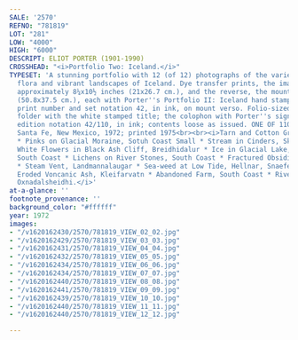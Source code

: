 ```yaml
---
SALE: '2570'
REFNO: "781819"
LOT: "281"
LOW: "4000"
HIGH: "6000"
DESCRIPT: ELIOT PORTER (1901-1990)
CROSSHEAD: "<i>Portfolio Two: Iceland.</i>"
TYPESET: 'A stunning portfolio with 12 (of 12) photographs of the varied and lush
  flora and vibrant landscapes of Iceland. Dye transfer prints, the images measuring
  approximately 8¼x10½ inches (21x26.7 cm.), and the reverse, the mounts 20x14¾ inches
  (50.8x37.5 cm.), each with Porter''s Portfolio II: Iceland hand stamp, with the
  print number and set notation 42, in ink, on mount verso. Folio-sized blue cloth
  folder with the white stamped title; the colophon with Porter''s signature and the
  edition notation 42/110, in ink; contents loose as issued. ONE OF 110 NUMBERED COPIES.
  Santa Fe, New Mexico, 1972; printed 1975<br><br><i>Tarn and Cotton Grass, Fjardharheidhi
  * Pinks on Glacial Moraine, Sotuh Coast Small * Stream in Cinders, Skeljafell *
  White Flowers in Black Ash Cliff, Breidhidalur * Ice in Glacial Lake, Fjnllsarlon,
  South Coast * Lichens on River Stones, South Coast * Fractured Obsidian, Landmannalaugar
  * Steam Vent, Landmannalaugar * Sea-weed at Low Tide, Hellnar, Snaefellsnas * Wind
  Eroded Voncanic Ash, Kleifarvatn * Abandoned Farm, South Coast * River Canyon Junction,
  Oxnadalsheidhi.</i>'
at-a-glance: ''
footnote_provenance: ''
background_color: "#ffffff"
year: 1972
images:
- "/v1620162430/2570/781819_VIEW_02_02.jpg"
- "/v1620162429/2570/781819_VIEW_03_03.jpg"
- "/v1620162431/2570/781819_VIEW_04_04.jpg"
- "/v1620162432/2570/781819_VIEW_05_05.jpg"
- "/v1620162434/2570/781819_VIEW_06_06.jpg"
- "/v1620162434/2570/781819_VIEW_07_07.jpg"
- "/v1620162440/2570/781819_VIEW_08_08.jpg"
- "/v1620162441/2570/781819_VIEW_09_09.jpg"
- "/v1620162439/2570/781819_VIEW_10_10.jpg"
- "/v1620162440/2570/781819_VIEW_11_11.jpg"
- "/v1620162440/2570/781819_VIEW_12_12.jpg"

---
```

